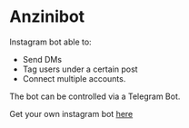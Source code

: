 # Anzinibot
Instagram bot able to:
- Send DMs
- Tag users under a certain post
- Connect multiple accounts.

The bot can be controlled via a Telegram Bot.

Get your own instagram bot [here](https://www.fiverr.com/davidwicker_hf/program-an-instagram-bot-for-you)
